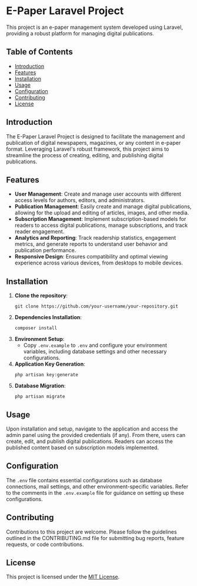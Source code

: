 # E-Paper Laravel Project

This project is an e-paper management system developed using Laravel, providing a robust platform for managing digital publications.

## Table of Contents

- [Introduction](#introduction)
- [Features](#features)
- [Installation](#installation)
- [Usage](#usage)
- [Configuration](#configuration)
- [Contributing](#contributing)
- [License](#license)

## Introduction

The E-Paper Laravel Project is designed to facilitate the management and publication of digital newspapers, magazines, or any content in e-paper format. Leveraging Laravel's robust framework, this project aims to streamline the process of creating, editing, and publishing digital publications.

## Features

- **User Management**: Create and manage user accounts with different access levels for authors, editors, and administrators.
- **Publication Management**: Easily create and manage digital publications, allowing for the upload and editing of articles, images, and other media.
- **Subscription Management**: Implement subscription-based models for readers to access digital publications, manage subscriptions, and track reader engagement.
- **Analytics and Reporting**: Track readership statistics, engagement metrics, and generate reports to understand user behavior and publication performance.
- **Responsive Design**: Ensures compatibility and optimal viewing experience across various devices, from desktops to mobile devices.

## Installation

1. **Clone the repository**: 
    ```
    git clone https://github.com/your-username/your-repository.git
    ```
2. **Dependencies Installation**: 
    ```
    composer install
    ```
3. **Environment Setup**: 
    - Copy `.env.example` to `.env` and configure your environment variables, including database settings and other necessary configurations.
4. **Application Key Generation**: 
    ```
    php artisan key:generate
    ```
5. **Database Migration**: 
    ```
    php artisan migrate
    ```

## Usage

Upon installation and setup, navigate to the application and access the admin panel using the provided credentials (if any). From there, users can create, edit, and publish digital publications. Readers can access the published content based on subscription models implemented.

## Configuration

The `.env` file contains essential configurations such as database connections, mail settings, and other environment-specific variables. Refer to the comments in the `.env.example` file for guidance on setting up these configurations.

## Contributing

Contributions to this project are welcome. Please follow the guidelines outlined in the CONTRIBUTING.md file for submitting bug reports, feature requests, or code contributions.

## License

This project is licensed under the [MIT License](LICENSE).
